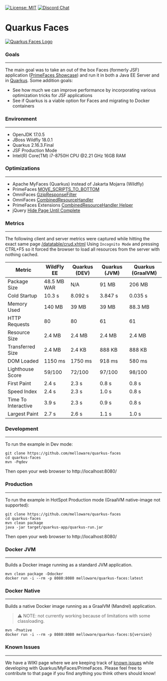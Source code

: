 [![License: MIT](https://img.shields.io/badge/License-MIT-yellow.svg)](https://opensource.org/licenses/MIT)
[![Discord Chat](https://img.shields.io/badge/chat-discord-7289da)](https://discord.gg/gzKFYnpmCY)

Quarkus Faces
==========================

[![Quarkus Faces Logo](https://github.com/melloware/quarkus-faces/blob/main/src/site/QuarkusFaces.svg)](https://github.com/melloware/quarkus-faces)

### Goals
***
The main goal was to take an out of the box Faces (formerly JSF) application ([PrimeFaces Showcase](https://github.com/primefaces/primefaces-showcase)) 
and run it in both a Java EE Server and in [Quarkus](https://quarkus.io/). 
Some addition goals:
- See how much we can improve performance by incorporating various optimization tricks for JSF applications
- See if Quarkus is a viable option for Faces and migrating to Docker containers

### Environment
***
- OpenJDK 17.0.5
- JBoss Wildfly 18.0.1
- Quarkus 2.16.3.Final
- JSF Production Mode
- Intel(R) Core(TM) i7-8750H CPU @2.21 GHz 16GB RAM

### Optimizations
***
- Apache MyFaces (Quarkus) instead of Jakarta Mojarra (Wildfly)
- PrimeFaces [MOVE_SCRIPTS_TO_BOTTOM](https://primefaces.github.io/primefaces/10_0_0/#/gettingstarted/configuration?id=configuration)
- OmniFaces [GzipResponseFilter](https://showcase.omnifaces.org/filters/GzipResponseFilter)
- OmniFaces [CombinedResourceHandler](https://showcase.omnifaces.org/resourcehandlers/CombinedResourceHandler)
- PrimeFaces Extensions [CombinedResourceHandler Helper](https://github.com/primefaces-extensions/primefaces-extensions/issues/293) 
- jQuery [Hide Page Until Complete](https://stackoverflow.com/questions/9550760/hide-page-until-everything-is-loaded-advanced/28129691#28129691)

### Metrics
***
The following client and server metrics were captured while hitting the exact same page [/datatable/crud.xhtml](https://www.primefaces.org/showcase/ui/data/datatable/crud.xhtml)
Using `Incognito Mode` and pressing CTRL+F5 so it forced the browser to load all resources from the server with nothing cached.

Metric                |  WildFly EE | Quarkus (DEV)  | Quarkus (JVM)  | Quarkus (GraalVM) |
----------------------| ----------  | ---------------| ---------------|-------------------|
Package Size          | 48.5 MB WAR | N/A            | 91 MB          | 206 MB            |
Cold Startup          | 10.3 s      | 8.092 s        | 3.847 s        | 0.035 s           |
Memory Used           | 140 MB      | 39 MB          | 39 MB          | 88.3 MB           |
HTTP Requests         | 80          | 80             | 61             | 61                |
Resource Size         | 2.4 MB      | 2.4 MB         | 2.4 MB         | 2.4 MB            |
Transferred Size      | 2.4 MB      | 2.4 KB         | 888 KB         | 888 KB            |
DOM Loaded            | 1150 ms     | 1750 ms        | 918 ms         | 580 ms            |
Lighthouse Score      | 59/100      | 72/100         | 97/100         | 98/100            |
First Paint           | 2.4 s       | 2.3 s          | 0.8 s          | 0.8 s             |
Speed Index           | 2.4 s       | 2.3 s          | 1.0 s          | 0.8 s             |
Time To Interactive   | 3.9 s       | 2.3 s          | 0.9 s          | 0.8 s             |
Largest Paint         | 2.7 s       | 2.6 s          | 1.1 s          | 1.0 s             |


### Development

***
To run the example in Dev mode:

```
git clone https://github.com/melloware/quarkus-faces
cd quarkus-faces
mvn -Pqdev
```

Then open your web browser to http://localhost:8080/

### Production

***
To run the example in HotSpot Production mode (GraalVM native-image not supported):

```
git clone https://github.com/melloware/quarkus-faces
cd quarkus-faces
mvn clean package
java -jar target/quarkus-app/quarkus-run.jar
```

Then open your web browser to http://localhost:8080/

### Docker JVM

***
Builds a Docker image running as a standard JVM application.
```
mvn clean package -Ddocker
docker run -i --rm -p 8080:8080 melloware/quarkus-faces:latest
```

### Docker Native

***
Builds a native Docker image running as a GraalVM (Mandrel) application. 
> **⚠️**
NOTE: not currently working because of limitations with some classloading.
```
mvn -Pnative
docker run -i --rm -p 8080:8080 melloware/quarkus-faces:${version}
```

### Known Issues

***
We have a WIKI page where we are keeping track of [known issues](https://github.com/melloware/quarkus-faces/wiki/Quarkus-JSF-Known-Issues) while developing with Quarkus/MyFaces/PrimeFaces. Please feel free to contribute to that page if you find anything you think others should know!

